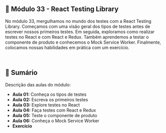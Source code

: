 ## 📌 Módulo 33 - React Testing Library
No módulo 33, mergulhamos no mundo dos testes com a React Testing Library. Começamos com uma visão geral dos tipos de testes antes de escrever nossos primeiros testes. Em seguida, exploramos como realizar testes no React e com React e Redux. Também aprendemos a testar o componente de produto e conhecemos o Mock Service Worker. Finalmente, colocamos nossas habilidades em prática com um exercício.

<br>

## 📎 Sumário
Descrição das aulas do módulo:
- **Aula 01:** Conheça os tipos de testes
- **Aula 02:** Escreva os primeiros testes
- **Aula 03:** Explore testes no React
- **Aula 04:** Faça testes com React e Redux
- **Aula 05:** Teste o componente de produto
- **Aula 06:** Conheça o Mock Service Worker
- **Exercício**